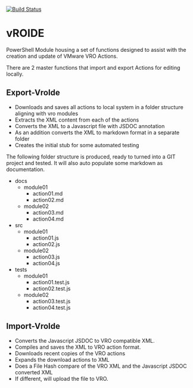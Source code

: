 [![Build Status](https://dev.azure.com/greenscript/vROIDE/_apis/build/status/greenscript-net.vROIDE?branchName=master)](https://dev.azure.com/greenscript/vROIDE/_build/latest?definitionId=5&branchName=master)

# vROIDE

PowerShell Module housing a set of functions designed to assist with the creation and update of VMware VRO Actions.

There are 2 master functions that import and export Actions for editing locally.

## Export-VroIde

- Downloads and saves all actions to local system in a folder structure aligning with vro modules
- Extracts the XML content from each of the actions
- Converts the XML to a Javascript file with JSDOC annotation
- As an addition converts the XML to markdown format in a separate folder
- Creates the initial stub for some automated testing

The following folder structure is produced, ready to turned into a GIT project and tested.
It will also auto populate some markdown as documentation.

- docs
  - module01
    - action01.md
    - action02.md
  - module02
    - action03.md
    - action04.md
- src
  - module01
    - action01.js
    - action02.js
  - module02
    - action03.js
    - action04.js
- tests
  - module01
    - action01.test.js
    - action02.test.js
  - module02
    - action03.test.js
    - action04.test.js
 

## Import-VroIde

- Converts the Javascript JSDOC to VRO compatible XML.
- Compiles and saves the XML to VRO action format.
- Downloads recent copies of the VRO actions
- Expands the download actions to XML
- Does a File Hash compare of the VRO XML and the Javascript JSDOC converted XML
- If different, will upload the file to VRO.


